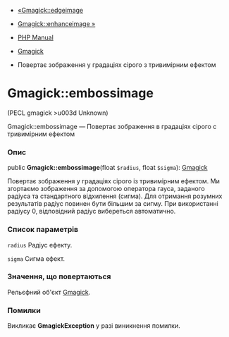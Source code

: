 - [«Gmagick::edgeimage](gmagick.edgeimage.md)
- [Gmagick::enhanceimage »](gmagick.enhanceimage.md)

- [PHP Manual](index.md)
- [Gmagick](class.gmagick.md)
- Повертає зображення у градаціях сірого з тривимірним ефектом

# Gmagick::embossimage

(PECL gmagick \>u003d Unknown)

Gmagick::embossimage — Повертає зображення в градаціях сірого с
тривимірним ефектом

### Опис

public **Gmagick::embossimage**(float `$radius`, float `$sigma`):
[Gmagick](class.gmagick.md)

Повертає зображення у градаціях сірого із тривимірним ефектом. Ми
згортаємо зображення за допомогою оператора гауса, заданого
радіуса та стандартного відхилення (сигма). Для отримання розумних
результатів радіус повинен бути більшим за сигму. При використанні радіусу
0, відповідний радіус вибереться автоматично.

### Список параметрів

`radius`
Радіус ефекту.

`sigma`
Сигма ефект.

### Значення, що повертаються

Рельєфний об'єкт [Gmagick](class.gmagick.md).

### Помилки

Викликає **GmagickException** у разі виникнення помилки.
